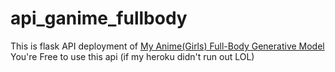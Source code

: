# api_ganime_fullbody
This is flask API deployment of [My Anime(Girls) Full-Body Generative Model](https://github.com/HRNPH/GANime-FullBody)
You're Free to use this api (if my heroku didn't run out LOL)
